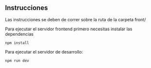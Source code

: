 ## Instrucciones

Las instrucciones se deben de correr sobre la ruta de la carpeta front/

Para ejecutar el servidor frontend primero necesitas instalar las dependencias
```
npm install
```

Para ejecutar el servidor de desarrollo:
```
npm run dev
```
